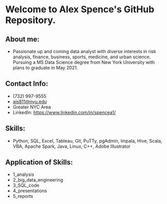 # Welcome to Alex Spence's GitHub Repository.

## About me:
- Passionate up and coming data analyst with diverse interests in risk analysis, finance, business, sports, medicine, and urban science.  Pursuing a MS Data Science degree from New York University with plans to graduate in May 2021.

## Contact Info:
- (732) 997-9555
- ajs811@nyu.edu
- Greater NYC Area
- LinkedIn: https://www.linkedin.com/in/spencea1/

## Skills:
- Python, SQL, Excel, Tableau, Git, PuTTy, pgAdmin, Impala, Hive, Scala, VBA, Apache Spark, Java, Linux, C++, Adobe Illustrator

## Application of Skills:
- 1_analysis
- 2_big_data_engineering
- 3_SQL_code
- 4_presentations
- 5_reports
